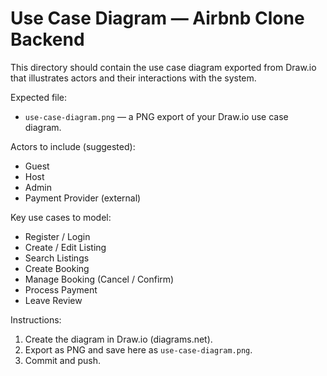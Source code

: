 # Use Case Diagram — Airbnb Clone Backend

This directory should contain the use case diagram exported from Draw.io that illustrates actors and their interactions with the system.

Expected file:

- `use-case-diagram.png` — a PNG export of your Draw.io use case diagram.

Actors to include (suggested):

- Guest
- Host
- Admin
- Payment Provider (external)

Key use cases to model:

- Register / Login
- Create / Edit Listing
- Search Listings
- Create Booking
- Manage Booking (Cancel / Confirm)
- Process Payment
- Leave Review

Instructions:

1. Create the diagram in Draw.io (diagrams.net).
2. Export as PNG and save here as `use-case-diagram.png`.
3. Commit and push.
